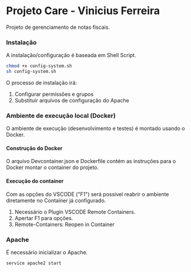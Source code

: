 # Projeto Care - Vinicius Ferreira
Projeto de gerenciamento de notas fiscais.

### Instalação
A instalação/configuração é baseada em Shell Script.

```bash
chmod +x config-system.sh
sh config-system.sh
```
O processo de instalação irá:
1. Configurar permissões e grupos
2. Substituir arquivos de configuração do Apache

### Ambiente de execução local (Docker)
O ambiente de execução (desenvolvimento e testes) é montado usando o Docker.

#### Construção do Docker
O arquivo Devcontainer.json e Dockerfile contém as instruções para o Docker montar o container do projeto.

#### Execução do container
Com as opções do VSCODE ("F1") será possível reabrir o ambiente diretamente no Container já configurado.
1. Necessário o Plugin VSCODE Remote Containers.
2. Apertar F1 para opções.
3. Remote-Containers: Reopen in Container

### Apache
É necessário inicializar o Apache.

```bash
service apache2 start
```
